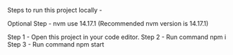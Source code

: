 Steps to run this project locally -

Optional Step - 
nvm use 14.17.1 (Recommended nvm version is 14.17.1)

Step 1 -
Open this project in your code editor.
Step 2 -
Run command npm i
Step 3 -
Run command npm start
